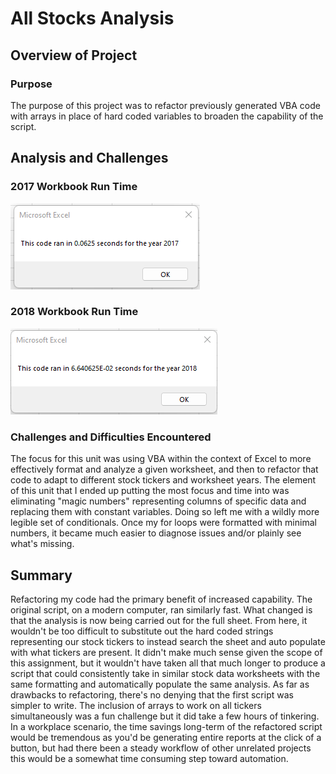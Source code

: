 # All Stocks Analysis

## Overview of Project

### Purpose
The purpose of this project was to refactor previously generated VBA code with arrays in place of hard coded variables to broaden the capability of the script. 


## Analysis and Challenges



### 2017 Workbook Run Time
![2017 Analysis Run Time](https://raw.githubusercontent.com/Mrob1995/Stocks-Analysis/main/vba_Challenge_2017.png)



### 2018 Workbook Run Time
![2018 Analysis Run Time](https://raw.githubusercontent.com/Mrob1995/Stocks-Analysis/main/vba_Challenge_2018.png)

### Challenges and Difficulties Encountered
The focus for this unit was using VBA within the context of Excel to more effectively format and analyze a given worksheet, and then to refactor that code to adapt to different stock tickers and worksheet years. The element of this unit that I ended up putting the most focus and time into was eliminating "magic numbers" representing columns of specific data and replacing them with constant variables. Doing so left me with a wildly more legible set of conditionals. Once my for loops were formatted with minimal numbers, it became much easier to diagnose issues and/or plainly see what's missing. 

## Summary
Refactoring my code had the primary benefit of increased capability. The original script, on a modern computer, ran similarly fast. What changed is that the analysis is now being carried out for the full sheet. From here, it wouldn't be too difficult to substitute out the hard coded strings representing our stock tickers to instead search the sheet and auto populate with what tickers are present. It didn't make much sense given the scope of this assignment, but it wouldn't have taken all that much longer to produce a script that could consistently take in similar stock data worksheets with the same formatting and automatically populate the same analysis. As far as drawbacks to refactoring, there's no denying that the first script was simpler to write. The inclusion of arrays to work on all tickers simultaneously was a fun challenge but it did take a few hours of tinkering. In a workplace scenario, the time savings long-term of the refactored script would be tremendous as you'd be generating entire reports at the click of a button, but had there been a steady workflow of other unrelated projects this would be a somewhat time consuming step toward automation. 